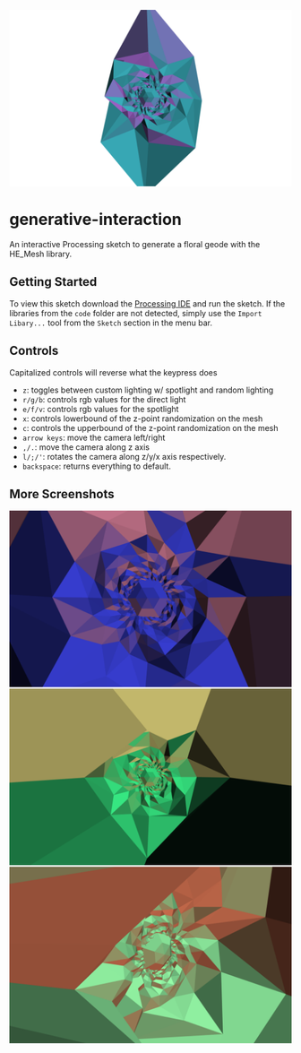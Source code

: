![generative-interaction](./screenshots/title.png)

# generative-interaction
An interactive Processing sketch to generate a floral geode with the HE_Mesh library.

## Getting Started
To view this sketch download the [Processing IDE](https://processing.org) and run the sketch. If the libraries from the `code` folder are not detected, simply use the `Import Libary...` tool from the `Sketch` section in the menu bar.

## Controls
Capitalized controls will reverse what the keypress does
- `z`: toggles between custom lighting w/ spotlight and random lighting
- `r/g/b`: controls rgb values for the direct light
- `e/f/v`: controls rgb values for the spotlight
- `x`: controls lowerbound of the z-point randomization on the mesh
- `c`: controls the upperbound of the z-point randomization on the mesh
- `arrow keys`: move the camera left/right
- `,/.`: move the camera along z axis
- `l/;/'`: rotates the camera along z/y/x axis respectively.
- `backspace`: returns everything to default.

## More Screenshots
![Screenshot 1](./screenshots/first.png)
![Screenshot 2](./screenshots/second.png)
![Screenshot 3](./screenshots/third.png)

